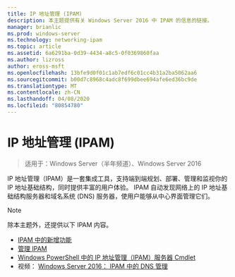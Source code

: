 ```yaml
---
title: IP 地址管理 (IPAM)
description: 本主题提供有关 Windows Server 2016 中 IPAM 的信息的链接。
manager: brianlic
ms.prod: windows-server
ms.technology: networking-ipam
ms.topic: article
ms.assetid: 6a6291ba-0d39-4434-a8c5-0f0369860faa
ms.author: lizross
author: eross-msft
ms.openlocfilehash: 13bfe9d0f01c1ab7edf6c01cc4b31a2ba5062aa6
ms.sourcegitcommit: b00d7c8968c4adc8f699dbee694afe6ed36bc9de
ms.translationtype: MT
ms.contentlocale: zh-CN
ms.lasthandoff: 04/08/2020
ms.locfileid: "80854780"
---
```

# <a name="ip-address-management-ipam"></a>IP 地址管理 (IPAM)

> 适用于：Windows Server（半年频道）、Windows Server 2016

IP 地址管理（IPAM）是一套集成工具，支持端到端规划、部署、管理和监视你的 IP 地址基础结构，同时提供丰富的用户体验。 IPAM 自动发现网络上的 IP 地址基础结构服务器和域名系统 (DNS) 服务器，使用户能够从中心界面管理它们。

> [!NOTE]
> 除本主题外，还提供以下 IPAM 内容。
>
> - [IPAM 中的新增功能](../../technologies/ipam/What-s-New-in-IPAM.md)
> - [管理 IPAM](../../technologies/ipam/Manage-IPAM.md)
> - [Windows PowerShell 中的 IP 地址管理（IPAM）服务器 Cmdlet](https://docs.microsoft.com/powershell/module/ipamserver/?view=win10-ps)
> - 视频： [Windows Server 2016： IPAM 中的 DNS 管理](https://channel9.msdn.com/Blogs/windowsserver/Windows-Server-2016-DNS-management-in-IPAM)
